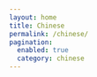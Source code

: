 ```yaml
---
layout: home
title: Chinese
permalink: /chinese/
pagination: 
  enabled: true
  category: chinese
---
```

